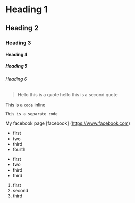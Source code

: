 # Heading 1
## Heading 2
### Heading 3
#### Heading 4
##### Heading 5 
###### Heading 6


> Hello this is a quote
> hello this is a second quote

This is a ` code ` inline  

```
This is a separate code
```

My facebook page [facebook] (https://www.facebook.com)

- first
- two
- third
- fourth

* first
* two
* third
* third

1. first
2. second
3. third
